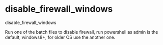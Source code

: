 # disable_firewall_windows
disable_firewall_windows


Run one of the batch files to disable firewall, run powershell as admin is the default, windows8+, for older OS use the another one.
